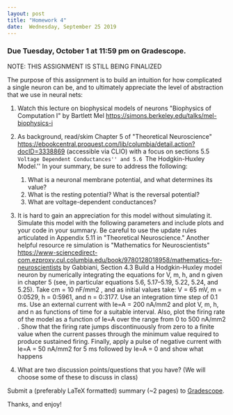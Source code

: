 ```yaml
---
layout: post
title: "Homework 4"
date:  Wednesday, September 25 2019
---
```



### Due Tuesday, October 1 at 11:59 pm on Gradescope. 

NOTE: THIS ASSIGNMENT IS STILL BEING FINALIZED

The purpose of this assignment is to build an intuition for how complicated a single neuron can be, and to ultimately appreciate the level of abstraction that we use in neural nets:

1. Watch this lecture on biophysical models of neurons "Biophysics of Computation I" by Bartlett Mel https://simons.berkeley.edu/talks/mel-biophysics-i

2. As background, read/skim Chapter 5 of "Theoretical Neuroscience" https://ebookcentral.proquest.com/lib/columbia/detail.action?docID=3338869   (accessible via CLIO) with a focus on sections 5.5 ``Voltage Dependent Conductances'' and 5.6 ``The Hodgkin-Huxley Model.'' In your summary, be sure to address the following:
    1. What is a neuronal membrane potential, and what determines its value?
    2. What is the resting potential? What is the reversal potential?
    3. What are voltage-dependent conductances?

3. It is hard to gain an appreciation for this model without simulating it. Simulate this model with the following parameters and include plots and your code in your summary. Be careful to use the update rules articulated in Appendix 5.11 in "Theoretical Neuroscience." Another helpful resource re simulation is "Mathematics for Neuroscientists" https://www-sciencedirect-com.ezproxy.cul.columbia.edu/book/9780128018958/mathematics-for-neuroscientists by Gabbiani, Section 4.3
Build a Hodgkin-Huxley model neuron by numerically integrating the equations for V, m, h, and n given in chapter 5 (see, in particular equations 5.6, 5.17–5.19, 5.22, 5.24, and 5.25). Take cm = 10 nF/mm2 , and as initial values take: V = 65 mV, m = 0:0529, h = 0:5961, and n = 0:3177. Use an integration time step of 0.1 ms. Use an external current with Ie=A = 200 nA/mm2 and plot V, m, h, and n as functions of time for a suitable interval. Also, plot the firing rate of the model as a function of Ie=A over the range from 0 to 500 nA/mm2 . Show that the firing rate jumps discontinuously from zero to a finite value when the current passes through the minimum value required to produce sustained firing. Finally, apply a pulse of negative current with Ie=A = 50 nA/mm2 for 5 ms followed by Ie=A = 0 and show what happens

4. What are two discussion points/questions that you have? (We will choose some of these to discuss in class)

Submit a (preferably LaTeX formatted) summary (~2 pages) to [Gradescope](https://www.gradescope.com/courses/61715).

Thanks, and enjoy!
